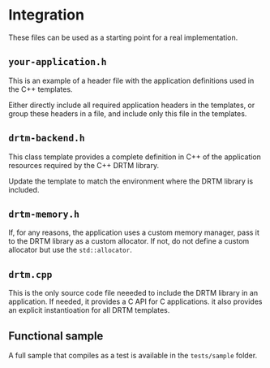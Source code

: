# Integration 

These files can be used as a starting point for a real implementation.

## `your-application.h`

This is an example of a header file with the application definitions used in the C++ templates.

Either directly include all required application headers in the templates, or group these headers in a file, and include only this file in the templates.

## `drtm-backend.h`

This class template provides a complete definition in C++ of the application resources required by the C++ DRTM library.

Update the template to match the environment where the DRTM library is included.

## `drtm-memory.h`

If, for any reasons, the application uses a custom memory manager, pass it to the DRTM library as a custom allocator. If not, do not define a custom allocator but use the `std::allocator`.

## `drtm.cpp`

This is the only source code file neeeded to include the DRTM library in an application. If needed, it provides a C API for C applications. it also provides an explicit instantioation for all DRTM templates.

## Functional sample

A full sample that compiles as a test is available in the `tests/sample` folder.


